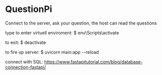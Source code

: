 # QuestionPi
Connect to the server, ask your question, the host can read the questions

type to enter virtuell enviroment:
$ env\Scripts\activate

to exit:
$ deactivate

to fire up server:
$ uvicorn main:app --reload

connect with SQL:
https://www.fastapitutorial.com/blog/database-connection-fastapi/
